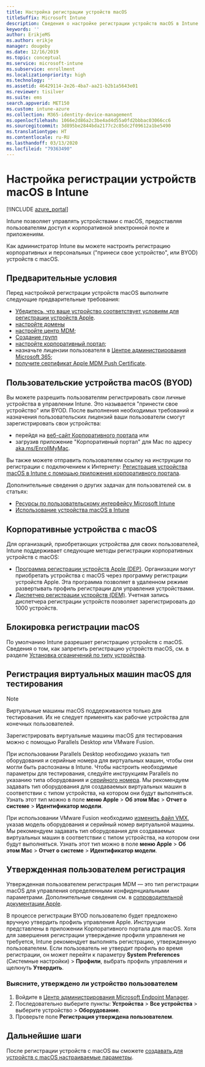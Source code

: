 ```yaml
---
title: Настройка регистрации устройств macOS
titleSuffix: Microsoft Intune
description: Сведения о настройке регистрации устройств macOS в Intune.
keywords: ''
author: ErikjeMS
ms.author: erikje
manager: dougeby
ms.date: 12/16/2019
ms.topic: conceptual
ms.service: microsoft-intune
ms.subservice: enrollment
ms.localizationpriority: high
ms.technology: ''
ms.assetid: 46429114-2e26-4ba7-aa21-b2b1a5643e01
ms.reviewer: tisilver
ms.suite: ems
search.appverid: MET150
ms.custom: intune-azure
ms.collection: M365-identity-device-management
ms.openlocfilehash: 1066e2d86a2c3be4ad4d55a0fd2bbbac03066cc6
ms.sourcegitcommit: 3d895be2844bda2177c2c85dc2f09612a1be5490
ms.translationtype: HT
ms.contentlocale: ru-RU
ms.lasthandoff: 03/13/2020
ms.locfileid: "79363490"
---
```

# <a name="set-up-enrollment-for-macos-devices-in-intune"></a>Настройка регистрации устройств macOS в Intune

[!INCLUDE [azure_portal](../includes/azure_portal.md)]

Intune позволяет управлять устройствами с macOS, предоставляя пользователям доступ к корпоративной электронной почте и приложениям.

Как администратор Intune вы можете настроить регистрацию корпоративных и персональных ("принеси свое устройство", или BYOD) устройств с macOS. 

## <a name="prerequisites"></a>Предварительные условия

Перед настройкой регистрации устройств macOS выполните следующие предварительные требования:

- [Убедитесь, что ваше устройство соответствует условиям для регистрации устройств Apple](https://support.apple.com/en-us/HT204142#eligibility).
- [настройте домены](../fundamentals/custom-domain-name-configure.md)
- [настройте центр MDM](../fundamentals/mdm-authority-set.md);
- [Создание групп](../fundamentals/groups-add.md)
- [настройте корпоративный портал](../apps/company-portal-app.md);
- назначьте лицензии пользователя в [Центре администрирования Microsoft 365](https://go.microsoft.com/fwlink/p/?LinkId=698854);
- [получите сертификат Apple MDM Push Certificate](../enrollment/apple-mdm-push-certificate-get.md).

## <a name="user-owned-macos-devices-byod"></a>Пользовательские устройства macOS (BYOD)

Вы можете разрешить пользователям регистрировать свои личные устройства в управлении Intune. Это называется "принести свое устройство" или BYOD. После выполнения необходимых требований и назначения пользовательских лицензий ваши пользователи смогут зарегистрировать свои устройства:
- перейдя на [веб-сайт Корпоративного портала](https://portal.manage.microsoft.com) или
- загрузив приложение "Корпоративный портал" для Mac по адресу [aka.ms/EnrollMyMac](https://aka.ms/EnrollMyMac).

Вы также можете отправить пользователям ссылку на инструкции по регистрации с подключением к Интернету: [Регистрация устройства macOS в Intune с помощью приложения корпоративного портала](https://docs.microsoft.com/user-help/enroll-your-device-in-intune-macos).

Дополнительные сведения о других задачах для пользователей см. в статьях:

- [Ресурсы по пользовательскому интерфейсу Microsoft Intune](../fundamentals/end-user-educate.md)
- [Использование устройства macOS в Intune](../user-help/enroll-your-device-in-intune-macos-cp.md)

## <a name="company-owned-macos-devices"></a>Корпоративные устройства с macOS
Для организаций, приобретающих устройства для своих пользователей, Intune поддерживает следующие методы регистрации корпоративных устройств с macOS:
- [Программа регистрации устройств Apple (DEP)](device-enrollment-program-enroll-macos.md). Организации могут приобретать устройства с macOS через программу регистрации устройств Apple. Эта программа позволяет в удаленном режиме развертывать профиль регистрации для управления устройствами.
- [Диспетчер регистрации устройств (DEM)](device-enrollment-manager-enroll.md). Учетная запись диспетчера регистрации устройств позволяет зарегистрировать до 1000 устройств.

## <a name="block-macos-enrollment"></a>Блокировка регистрации macOS
По умолчанию Intune разрешает регистрацию устройств с macOS. Сведения о том, как запретить регистрацию устройств macOS, см. в разделе [Установка ограничений по типу устройства](enrollment-restrictions-set.md).

## <a name="enroll-virtual-macos-machines-for-testing"></a>Регистрация виртуальных машин macOS для тестирования

> [!NOTE]
> Виртуальные машины macOS поддерживаются только для тестирования. Их не следует применять как рабочие устройства для конечных пользователей. 

Зарегистрировать виртуальные машины macOS для тестирования можно с помощью Parallels Desktop или VMware Fusion. 

При использовании Parallels Desktop необходимо указать тип оборудования и серийные номера для виртуальных машин, чтобы они могли быть распознаны в Intune. Чтобы настроить необходимые параметры для тестирования, следуйте инструкциям Parallels по указанию типа оборудования и [серийного номера](http://kb.parallels.com/123455). Мы рекомендуем задавать тип оборудования для создаваемых виртуальных машин в соответствии с типом устройства, на котором они будут выполняться. Узнать этот тип можно в поле **меню Apple** > **Об этом Mac** > **Отчет о системе** > **Идентификатор модели**. 

При использовании VMware Fusion необходимо [изменить файл VMX](https://kb.vmware.com/s/article/1014782), указав модель оборудования и серийный номер виртуальной машины. Мы рекомендуем задавать тип оборудования для создаваемых виртуальных машин в соответствии с типом устройства, на котором они будут выполняться. Узнать этот тип можно в поле **меню Apple** > **Об этом Mac** > **Отчет о системе** > **Идентификатор модели**. 

## <a name="user-approved-enrollment"></a>Утвержденная пользователем регистрация
Утвержденная пользователем регистрация MDM — это тип регистрации macOS для управления определенными конфиденциальными параметрами. Дополнительные сведения см. в [сопроводительной документации Apple](https://support.apple.com/HT208019).  
 
В процессе регистрации BYOD пользователю будет предложено вручную утвердить профиль управления Apple. Инструкции представлены в приложении Корпоративного портала для macOS. Хотя для завершения регистрации утверждение профиля управления не требуется, Intune рекомендует выполнять регистрацию, утвержденную пользователем. Если пользователь не утвердит профиль во время регистрации, он может перейти к параметру **System Preferences** (Системные настройки) > **Профили**, выбрать профиль управления и щелкнуть **Утвердить**.    

### <a name="find-out-if-a-device-is-user-approved"></a>Выясните, утверждено ли устройство пользователем
1. Войдите в [Центр администрирования Microsoft Endpoint Manager](https://go.microsoft.com/fwlink/?linkid=2109431).
2. Последовательно выберите пункты: **Устройства** > **Все устройства** > выберите устройство > **Оборудование**.
3. Проверьте поле **Регистрация утверждена пользователем**.


## <a name="next-steps"></a>Дальнейшие шаги

После регистрации устройств с macOS вы сможете [создавать для устройств с macOS настраиваемые параметры](../configuration/custom-settings-macos.md).
